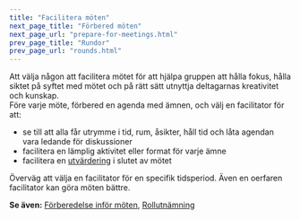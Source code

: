 ```yaml
---
title: "Facilitera möten"
next_page_title: "Förbered möten"
next_page_url: "prepare-for-meetings.html"
prev_page_title: "Rundor"
prev_page_url: "rounds.html"
---
```



<div class="card summary"><div class="card-body">Att välja någon att facilitera mötet för att hjälpa gruppen att hålla fokus, hålla siktet på syftet med mötet och på rätt sätt utnyttja deltagarnas kreativitet och kunskap.
</div></div>
Före varje möte, förbered en agenda med ämnen, och välj en facilitator för att:

- se till att alla får utrymme i tid, rum, åsikter, håll tid och låta agendan vara ledande för diskussioner
- facilitera en lämplig aktivitet eller format för varje ämne
- facilitera en [utvärdering](evaluate-meetings.html) i slutet av mötet

Överväg att välja en facilitator för en specifik tidsperiod. Även en oerfaren facilitator kan göra möten bättre.

**Se även:** [Förberedelse inför möten](prepare-for-meetings.html), [Rollutnämning](role-selection.html)